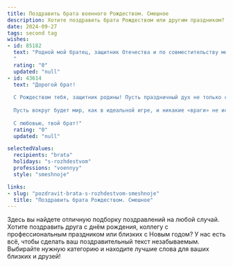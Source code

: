 ```yaml
---
title: Поздравить брата военного Рождеством. Смешное
description: Хотите поздравить брата Рождеством или другим праздником? Наш ИИ создаст незабываемое поздравление, а вы обязательно выделитесь среди других.  
date: 2024-09-27
tags: second tag
wishes:
- id: 85182
  text: "Родной мой братец, защитник Отечества и по совместительству мой любимый родственник! С Рождеством тебя!  Желаю, чтобы в этом году твой боевой дух был несокрушим, как  тыквенная голова на Хэллоуин (только без дыр, конечно!), а  запасы боеприпасов… ну, скажем так,  были такими же обильными, как  моя любовь к тебе!  Пусть мир будет с тобой – и пусть  этот мир будет полон радости,  вкусных пирожков и  маленьких военных побед над домашними трудностями (типа сломанного стула или  застрявшего в замке ключа).  С праздником!
  "
  rating: "0"
  updated: "null"
- id: 43614
  text: "Дорогой брат!
  
  С Рождеством тебя, защитник родины! Пусть праздничный дух не только села, но и базы облетает – пусть елка хорошая, а под ней не только коробки от боеприпасов, но и подарки с сюрпризами. Желаю, чтобы в новом году ты не только маршировал на параде, но и зашел в магазины, где цены не стреляют! Пусть каждый твой день будет словно выходной, а боевые задания поджарены на гриле с новогодним чудом.
  
  Пусть вокруг будет мир, как в идеальной игре, и никакие «враги» не испортят настроение! Будь здоров, весел и всегда с юмором, даже если вдруг придется зашнурупить свой бронежилет – с этим шутки плохи!
  
  С любовью, твой брат!"
  rating: "0"
  updated: "null"

selectedValues:
  recipients: "brata"
  holidays: "s-rozhdestvom"
  professions: "voennyy"
  style: "smeshnoje"

links:
- slug: "pozdravit-brata-s-rozhdestvom-smeshnoje"
  title: "Поздравить брата Рождеством. Смешное"
---
```


Здесь вы найдете отличную подборку поздравлений на любой случай.
Хотите поздравить друга с днём рождения, коллегу с профессиональным праздником или близких с Новым годом? У нас есть всё, чтобы сделать ваш поздравительный текст незабываемым. Выбирайте нужную категорию и находите лучшие слова для ваших близких и друзей!
